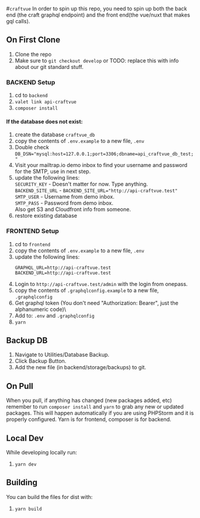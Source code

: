 #`craftvue`
In order to spin up this repo, you need to spin up both the back end (the craft graphql endpoint) and the front end(the vue/nuxt that makes gql calls).

## On First Clone
1. Clone the repo
1. Make sure to `git checkout develop` or TODO: replace this with info about our git standard stuff.
### BACKEND Setup
1. cd to `backend`
1. `valet link api-craftvue`
1. `composer install`

#### If the database does not exist:
1. create the database `craftvue_db`
1. copy the contents of `.env.example` to a new file, `.env`
1. Double check `DB_DSN="mysql:host=127.0.0.1;port=3306;dbname=api_craftvue_db_test;"`
1. Visit your mailtrap.io demo inbox to find your username and password for the SMTP, use in next step.
1. update the following lines:\
   `SECURITY_KEY` - Doesn't matter for now. Type anything.\
   `BACKEND_SITE_URL` - `BACKEND_SITE_URL="http://api-craftvue.test"`\
   `SMTP_USER` - Username from demo inbox.\
   `SMTP_PASS` - Password from demo inbox.\
   Also get S3 and Cloudfront info from someone.
1. restore existing database

### FRONTEND Setup
1. cd to `frontend`
1. copy the contents of `.env.example` to a new file, `.env`
1. update the following lines:
    ```
    GRAPHQL_URL=http://api-craftvue.test
    BACKEND_URL=http://api-craftvue.test
    ```
1. Login to `http://api-craftvue.test/admin` with the login from onepass.
1. copy the contents of `.graphqlconfig.example` to a new file, `.graphqlconfig`
1. Get graphql token (You don't need "Authorization: Bearer", just the alphanumeric code)\
1. Add to:
   `.env` and
   `.graphqlconfig`
1. `yarn`

## Backup DB
1. Navigate to Utilities/Database Backup.
2. Click Backup Button.
3. Add the new file (in backend/storage/backups) to git.

## On Pull
When you pull, if anything has changed (new packages added, etc) remember to run `composer install` and `yarn` to grab any new or updated packages. This will happen automatically if you are using PHPStorm and it is properly configured.
Yarn is for frontend, composer is for backend.

## Local Dev
While developing locally run:
1. `yarn dev`

## Building
You can build the files for dist with:
1. `yarn build`